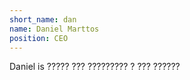 ```yaml
---
short_name: dan
name: Daniel Marttos
position: CEO
---
```

Daniel is ????? ??? ????????? ? ??? ??????